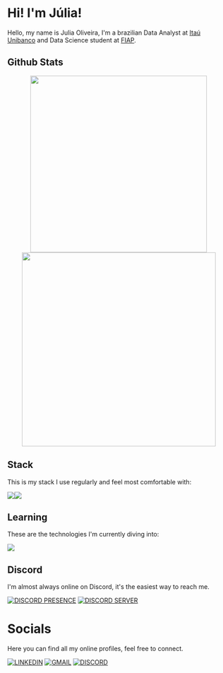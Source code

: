 # Hi! I'm Júlia!

Hello, my name is Julia Oliveira, I'm a brazilian Data Analyst at [Itaú Unibanco](https://github.com/itau) and Data Science student at [FIAP](https://github.com/fiap).

## Github Stats

<div align="center">
      <img width="400px" src="https://github-readme-stats.vercel.app/api?username=devjubszx&theme=blue_navy&hide_border=true&include_all_commits=false&count_private=false"/>
      <img width="439px" src="https://github-readme-streak-stats.herokuapp.com/?user=devjubszx&theme=blue_navy&hide_border=true"/>
</div>

## Stack

This is my stack I use regularly and feel most comfortable with:

<div align="center" style="display: flex;">
  <img src="https://skillicons.dev/icons?i=python,java,js,nodejs,aws,azure,docker,gcp,mongo,cassandra,postgres,git,github">
  <img src="https://i.gifer.com/origin/cf/cffb69dea8656d32c4760a7edb2a435e_w200.gif"/>
</div>

## Learning

These are the technologies I'm currently diving into:

<img src="https://skillicons.dev/icons?i=r,kubernetes,obsidian,tensorflow,terraform,gcp,julia"/>

## Discord

I'm almost always online on Discord, it's the easiest way to reach me.

[![DISCORD PRESENCE](https://lanyard.cnrad.dev/api/304610767116828674?borderRadius=10px)](https://discord.com/users/304610767116828674)
[![DISCORD SERVER](https://cardzera.audibert.dev/api/1112920281367973900?t={timestamp})](https://discord.gg/servidordosprogramadores)

# Socials

Here you can find all my online profiles, feel free to connect.

[![LINKEDIN](https://go-skill-icons.vercel.app/api/icons?i=linkedin)](https://www.linkedin.com/in/julia-soliveira-/)
[![GMAIL](https://skillicons.dev/icons?i=gmail)](mailto:julia9escola@gmail.com)
[![DISCORD](https://skillicons.dev/icons?i=discord)](https://discord.com/users/304610767116828674)
